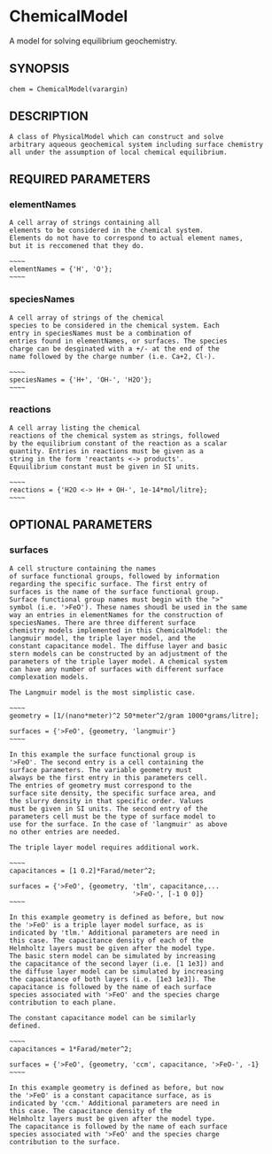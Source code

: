 # ChemicalModel #

A model for solving equilibrium geochemistry.
            
## SYNOPSIS ##
    chem = ChemicalModel(varargin)
            
## DESCRIPTION ##
    A class of PhysicalModel which can construct and solve
    arbitrary aqueous geochemical system including surface chemistry
    all under the assumption of local chemical equilibrium. 

## REQUIRED PARAMETERS ##

### elementNames  ###      
    A cell array of strings containing all
    elements to be considered in the chemical system. 
    Elements do not have to correspond to actual element names,
    but it is reccomened that they do.

    ~~~~
    elementNames = {'H', 'O'};
    ~~~~

### speciesNames ###

    A cell array of strings of the chemical
    species to be considered in the chemical system. Each 
    entry in speciesNames must be a combination of
    entries found in elementNames, or surfaces. The species
    charge can be desginated with a +/- at the end of the
    name followed by the charge number (i.e. Ca+2, Cl-).

    ~~~~
    speciesNames = {'H+', 'OH-', 'H2O'};
    ~~~~

### reactions ###          
    A cell array listing the chemical
    reactions of the chemical system as strings, followed
    by the equilibrium constant of the reaction as a scalar
    quantity. Entries in reactions must be given as a
    string in the form 'reactants <-> products'. 
    Equuilibrium constant must be given in SI units.

    ~~~~
    reactions = {'H2O <-> H+ + OH-', 1e-14*mol/litre};
    ~~~~

## OPTIONAL PARAMETERS ##

### surfaces ###            
    A cell structure containing the names
    of surface functional groups, followed by information
    regarding the specific surface. The first entry of
    surfaces is the name of the surface functional group.
    Surface functional group names must begin with the ">"
    symbol (i.e. '>FeO'). These names shoudl be used in the same
    way an entries in elementNames for the construction of
    speciesNames. There are three different surface
    chemistry models implemented in this ChemicalModel: the
    langmuir model, the triple layer model, and the
    constant capacitance model. The diffuse layer and basic
    stern models can be constructed by an adjustment of the
    parameters of the triple layer model. A chemical system
    can have any number of surfaces with different surface
    complexation models.

    The Langmuir model is the most simplistic case.

    ~~~~
    geometry = [1/(nano*meter)^2 50*meter^2/gram 1000*grams/litre];

    surfaces = {'>FeO', {geometry, 'langmuir'}
    ~~~~

    In this example the surface functional group is
    '>FeO'. The second entry is a cell containing the
    surface parameters. The variable geometry must
    always be the first entry in this parameters cell.
    The entries of geometry must correspond to the
    surface site density, the specific surface area, and
    the slurry density in that specific order. Values
    must be given in SI units. The second entry of the
    parameters cell must be the type of surface model to
    use for the surface. In the case of 'langmuir' as above
    no other entries are needed. 

    The triple layer model requires additional work.

    ~~~~
    capacitances = [1 0.2]*Farad/meter^2;

    surfaces = {'>FeO', {geometry, 'tlm', capacitance,...
                                   '>FeO-', [-1 0 0]}
    ~~~~

    In this example geometry is defined as before, but now
    the '>FeO' is a triple layer model surface, as is
    indicated by 'tlm.' Additional parameters are need in
    this case. The capacitance density of each of the
    Helmholtz layers must be given after the model type.
    The basic stern model can be simulated by increasing
    the capacitance of the second layer (i.e. [1 1e3]) and
    the diffuse layer model can be simulated by increasing
    the capacitance of both layers (i.e. [1e3 1e3]). The
    capacitance is followed by the name of each surface
    species associated with '>FeO' and the species charge
    contribution to each plane. 

    The constant capacitance model can be similarly
    defined.
    
    ~~~~
    capacitances = 1*Farad/meter^2;

    surfaces = {'>FeO', {geometry, 'ccm', capacitance, '>FeO-', -1}
    ~~~~

    In this example geometry is defined as before, but now
    the '>FeO' is a constant capacitance surface, as is
    indicated by 'ccm.' Additional parameters are need in
    this case. The capacitance density of the
    Helmholtz layers must be given after the model type.
    The capacitance is followed by the name of each surface
    species associated with '>FeO' and the species charge
    contribution to the surface.       